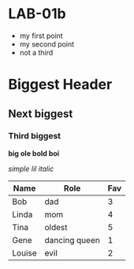 # LAB-01b

* my first point
* my second point
* not a third

# Biggest Header

## Next biggest

### Third biggest

**big ole bold boi**

_simple lil italic_

Name|Role|Fav
---|---|---
Bob | dad | 3
Linda | mom | 4
Tina | oldest | 5
Gene | dancing queen | 1
Louise | evil | 2
